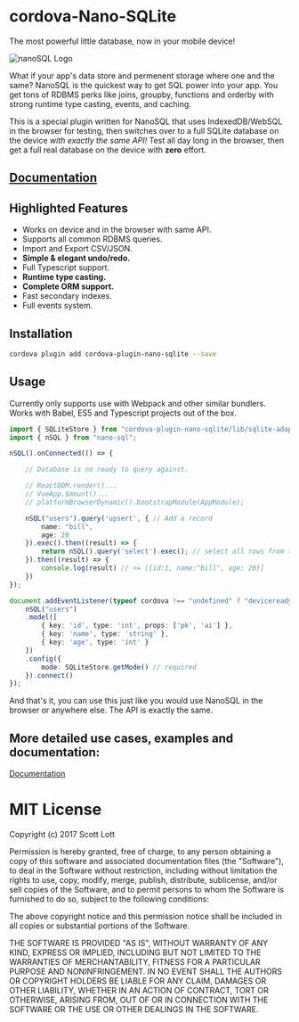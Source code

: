 # cordova-Nano-SQLite

The most powerful little database, now in your mobile device!

<img src="https://raw.githubusercontent.com/ClickSimply/Nano-SQL/master/logo.png" alt="nanoSQL Logo">

What if your app's data store and permenent storage where one and the same?  NanoSQL is the quickest way to get SQL power into your app. You get tons of RDBMS perks like joins, groupby, functions and orderby with strong runtime type casting, events, and caching.  

This is a special plugin written for NanoSQL that uses IndexedDB/WebSQL in the browser for testing, then switches over to a full SQLite database on the device *with exactly the same API!*  Test all day long in the browser, then get a full real database on the device with **zero** effort.

## [Documentation](https://docs.nanosql.io/)

## Highlighted Features
- Works on device and in the browser with same API.
- Supports all common RDBMS queries.
- Import and Export CSV/JSON.
- **Simple & elegant undo/redo.**
- Full Typescript support.
- **Runtime type casting.**
- **Complete ORM support.**
- Fast secondary indexes.
- Full events system.


## Installation

```sh
cordova plugin add cordova-plugin-nano-sqlite --save
```

## Usage

Currently only supports use with Webpack and other similar bundlers.  
Works with Babel, ES5 and Typescript projects out of the box.

```ts
import { SQLiteStore } from "cordova-plugin-nano-sqlite/lib/sqlite-adapter";
import { nSQL } from "nano-sql";

nSQL().onConnected(() => {

    // Database is no ready to query against.

    // ReactDOM.render()...
    // VueApp.$mount()...
    // platformBrowserDynamic().bootstrapModule(AppModule);

    nSQL("users").query('upsert', { // Add a record
        name: "bill",
        age: 20
    }).exec().then((result) => {
        return nSQL().query('select').exec(); // select all rows from the current active table
    }).then((result) => {
        console.log(result) // <= [{id:1, name:"bill", age: 20}]
    })
});

document.addEventListener(typeof cordova !== "undefined" ? "deviceready" : "DOMContentLoaded", () => {
    nSQL("users")
    .model([
        { key: 'id', type: 'int', props: ['pk', 'ai'] },
        { key: 'name', type: 'string' },
        { key: 'age', type: 'int' }
    ])
    .config({
        mode: SQLiteStore.getMode() // required
    }).connect()
});
```

And that's it, you can use this just like you would use NanoSQL in the browser or anywhere else.  The API is exactly the same.


## More detailed use cases, examples and documentation: 
[Documentation](https://docs.nanosql.io/)

# MIT License

Copyright (c) 2017 Scott Lott

Permission is hereby granted, free of charge, to any person obtaining a copy
of this software and associated documentation files (the "Software"), to deal
in the Software without restriction, including without limitation the rights
to use, copy, modify, merge, publish, distribute, sublicense, and/or sell
copies of the Software, and to permit persons to whom the Software is
furnished to do so, subject to the following conditions:

The above copyright notice and this permission notice shall be included in all
copies or substantial portions of the Software.

THE SOFTWARE IS PROVIDED "AS IS", WITHOUT WARRANTY OF ANY KIND, EXPRESS OR
IMPLIED, INCLUDING BUT NOT LIMITED TO THE WARRANTIES OF MERCHANTABILITY,
FITNESS FOR A PARTICULAR PURPOSE AND NONINFRINGEMENT. IN NO EVENT SHALL THE
AUTHORS OR COPYRIGHT HOLDERS BE LIABLE FOR ANY CLAIM, DAMAGES OR OTHER
LIABILITY, WHETHER IN AN ACTION OF CONTRACT, TORT OR OTHERWISE, ARISING FROM,
OUT OF OR IN CONNECTION WITH THE SOFTWARE OR THE USE OR OTHER DEALINGS IN THE
SOFTWARE.